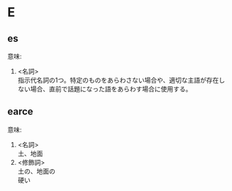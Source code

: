 # E

## es
意味:  
1. <名詞>  
  指示代名詞の1つ。特定のものをあらわさない場合や、適切な主語が存在しない場合、直前で話題になった語をあらわす場合に使用する。  

## earce
意味:  
1. <名詞>  
  土、地面  
2. <修飾詞>  
  土の、地面の  
  硬い  

